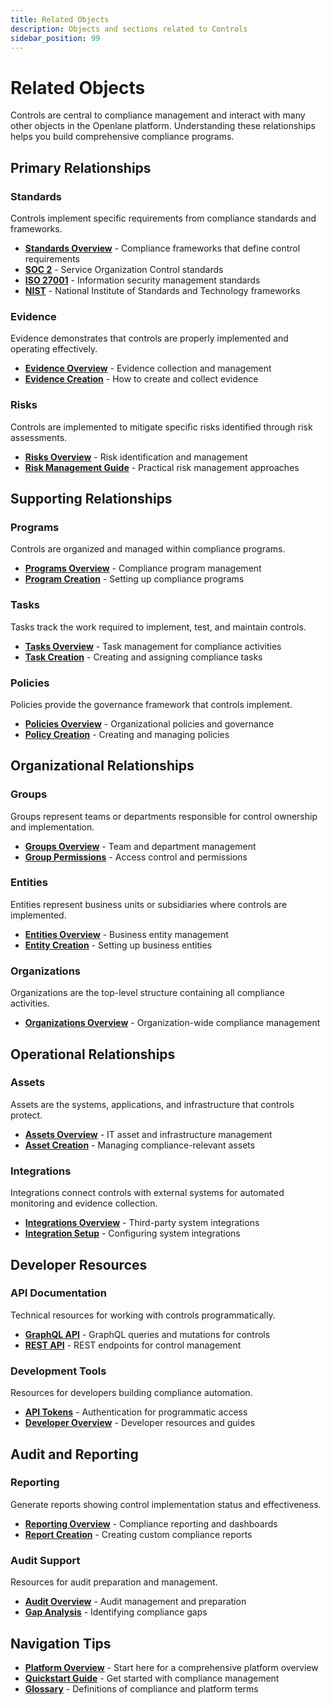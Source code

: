 ```yaml
---
title: Related Objects
description: Objects and sections related to Controls
sidebar_position: 99
---
```


# Related Objects

Controls are central to compliance management and interact with many other objects in the Openlane platform. Understanding these relationships helps you build comprehensive compliance programs.

## Primary Relationships

### Standards

Controls implement specific requirements from compliance standards and frameworks.

- **[Standards Overview](../standards/overview.mdx)** - Compliance frameworks that define control requirements
- **[SOC 2](../standards/soc2/overview.mdx)** - Service Organization Control standards
- **[ISO 27001](../standards/iso27001/overview.mdx)** - Information security management standards
- **[NIST](../standards/nist/nist.mdx)** - National Institute of Standards and Technology frameworks

### Evidence

Evidence demonstrates that controls are properly implemented and operating effectively.

- **[Evidence Overview](../programs/evidence/overview.mdx)** - Evidence collection and management
- **[Evidence Creation](../programs/evidence/create.mdx)** - How to create and collect evidence

### Risks

Controls are implemented to mitigate specific risks identified through risk assessments.

- **[Risks Overview](../risks/overview.mdx)** - Risk identification and management
- **[Risk Management Guide](../risks/risk-management-guide.mdx)** - Practical risk management approaches

## Supporting Relationships

### Programs

Controls are organized and managed within compliance programs.

- **[Programs Overview](../programs/overview.mdx)** - Compliance program management
- **[Program Creation](../programs/create.mdx)** - Setting up compliance programs

### Tasks

Tasks track the work required to implement, test, and maintain controls.

- **[Tasks Overview](../tasks/overview.mdx)** - Task management for compliance activities
- **[Task Creation](../tasks/create.mdx)** - Creating and assigning compliance tasks

### Policies

Policies provide the governance framework that controls implement.

- **[Policies Overview](../policies/overview.mdx)** - Organizational policies and governance
- **[Policy Creation](../policies/create.mdx)** - Creating and managing policies

## Organizational Relationships

### Groups

Groups represent teams or departments responsible for control ownership and implementation.

- **[Groups Overview](../groups/overview.mdx)** - Team and department management
- **[Group Permissions](../groups/permissions.mdx)** - Access control and permissions

### Entities

Entities represent business units or subsidiaries where controls are implemented.

- **[Entities Overview](../entities/overview.mdx)** - Business entity management
- **[Entity Creation](../entities/create.mdx)** - Setting up business entities

### Organizations

Organizations are the top-level structure containing all compliance activities.

- **[Organizations Overview](../organizations/overview.mdx)** - Organization-wide compliance management

## Operational Relationships

### Assets

Assets are the systems, applications, and infrastructure that controls protect.

- **[Assets Overview](../assets/overview.mdx)** - IT asset and infrastructure management
- **[Asset Creation](../assets/create.mdx)** - Managing compliance-relevant assets

### Integrations

Integrations connect controls with external systems for automated monitoring and evidence collection.

- **[Integrations Overview](../integrations/overview.mdx)** - Third-party system integrations
- **[Integration Setup](../integrations/create.mdx)** - Configuring system integrations

## Developer Resources

### API Documentation

Technical resources for working with controls programmatically.

- **[GraphQL API](../../api/graph-api/queries.md)** - GraphQL queries and mutations for controls
- **[REST API](../../api/rest-api/)** - REST endpoints for control management

### Development Tools

Resources for developers building compliance automation.

- **[API Tokens](../../developers/api-tokens/overview.mdx)** - Authentication for programmatic access
- **[Developer Overview](../../developers/overview.mdx)** - Developer resources and guides

## Audit and Reporting

### Reporting

Generate reports showing control implementation status and effectiveness.

- **[Reporting Overview](../reporting/overview.mdx)** - Compliance reporting and dashboards
- **[Report Creation](../reporting/create.mdx)** - Creating custom compliance reports

### Audit Support

Resources for audit preparation and management.

- **[Audit Overview](../audit/overview.mdx)** - Audit management and preparation
- **[Gap Analysis](../audit/gapanalysis/overview.mdx)** - Identifying compliance gaps

## Navigation Tips

- **[Platform Overview](../overview.mdx)** - Start here for a comprehensive platform overview
- **[Quickstart Guide](../quickstart/overview.mdx)** - Get started with compliance management
- **[Glossary](../glossary.mdx)** - Definitions of compliance and platform terms
